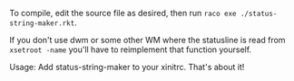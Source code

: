 To compile, edit the source file as desired, then run `raco exe ./status-string-maker.rkt`.

If you don't use dwm or some other WM where the statusline is read from `xsetroot -name` you'll have to reimplement that function yourself.

Usage:
Add status-string-maker to your xinitrc. That's about it!
